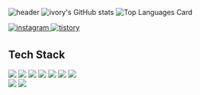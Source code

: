 ![header](https://capsule-render.vercel.app/api?type=waving&color=gradient&section=header&text=Front-end%20Developer&height=250&animation=fadeIn&fontSize=50)
![ivory's GitHub stats](https://github-readme-stats.vercel.app/api?username=ivory0312&count_private=true&show_icons=true&title_color=F6B352&icon_color=FDD692&hide_border=true)
![Top Languages Card](https://github-readme-stats.vercel.app/api/top-langs/?username=ivory0312&layout=compact&title_color=F6B352&hide_border=true)

<a href="https://www.instagram.com/belovory/" target="_blank">
  <img src=https://img.shields.io/badge/instagram-%23E4405F.svg?&style=for-the-badge&logo=instagram&logoColor=white alt=instagram style="margin-bottom: 5px;" />
</a>
<a href="https://ivory0312.tistory.com/" target="_blank">
  <img src=https://img.shields.io/badge/TISTORY-%23148EFF.svg?&style=for-the-badge&logo=Bloglovin&logoColor=white alt=tistory style="margin-bottom: 5px;" />
</a>

<h2>Tech Stack</h2>
<div>
  <img src="https://img.shields.io/badge/html-ffb13b?style=flat-square&logo=html5&logoColor=white&color=e35027"/>
  <img src="https://img.shields.io/badge/css-ffb13b?style=flat-square&logo=Css3&logoColor=white&color=1572B6"/>
  <img src="https://img.shields.io/badge/JavaScript-ffb13b?style=flat-square&logo=JavaScript&logoColor=white&color=ffb13b"/>
  <img src="https://img.shields.io/badge/React-ffb13b?style=flat-square&logo=React&logoColor=white&color=61dafb"/>
  <img src="https://img.shields.io/badge/Scss-ffb13b?style=flat-square&logo=Sass&logoColor=white&color=CC6699"/>
  <img src="https://img.shields.io/badge/Typescript-ffb13b?style=flat-square&logo=Typescript&logoColor=white&color=3178C6"/>
  <img src="https://img.shields.io/badge/Vue-ffb13b?style=flat-square&logo=vue.js&logoColor=white&color=4FC08D"/>
</div>
<div>
  <img src="https://img.shields.io/badge/-Adobe XD-FF61F6?style=flat-square&logo=Adobe%20XD&logoColor=ffffff"/>
  <img src="https://img.shields.io/badge/-Figma-F24E1E?style=flat-square&logo=Figma&logoColor=white"/>
</div>

